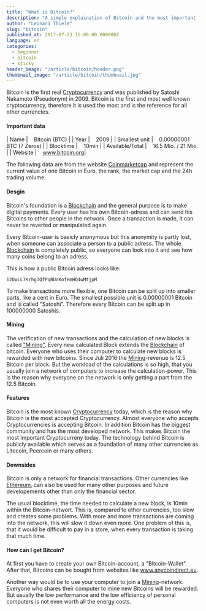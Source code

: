 ```yaml
---
title: "What is Bitcoin?"
description: "A simple explaination of Bitcoin and the most important facts"
author: "Leonard Thiele"
slug: "bitcoin"
published_at: 2017-07-23 15:00:00.000000Z
language: en
categories:
  - beginner
  - bitcoin
  - sticky
header_image: "/article/bitcoin/header.png"
thumbnail_image: "/article/bitcoin/thumbnail.jpg"
---
```


Bitcoin is the first real [Cryptocurrency](/en/article/cryptocurrencies) and was published by Satoshi Nakamoto (Pseudonym) in 2009. Bitcoin is the first and most well known cryptocurrency, therefore it is used the most and is the reference for all other currencies.

#### Important data

|  Name | &nbsp;&nbsp; Bitcoin (BTC) |
|  Year |  &nbsp;&nbsp; 2009 |
|  Smallest unit | &nbsp;&nbsp; 0.00000001 BTC (7 Zeros) |
|  Blocktime |  &nbsp;&nbsp; 10min |
|  Available/Total |  &nbsp;&nbsp; 16.5 Mio. / 21 Mio. |
|  Website |  &nbsp;&nbsp; <a href="https://www.bitcoin.org" target="_blank">www.bitcoin.org</a>|

The following data are from the website <a href="https://coinmarketcap.com/currencies/bitcoin/" target="_blank">Coinmarketcap</a>
and represent the current value of one Bitcoin in Euro, the rank, the market cap and the 24h trading volume.

<script type="text/javascript" src="https://files.coinmarketcap.com/static/widget/currency.js"></script><div class="coinmarketcap-currency-widget" data-currency="bitcoin" data-base="EUR" data-secondary="" data-ticker="true" data-rank="true" data-marketcap="true" data-volume="true" data-stats="EUR" data-statsticker="false"></div>


#### Desgin

Bitcoin's foundation is a [Blockchain](/en/article/blockchain) and the general purpose is to make digital payments. Every user has his own Bitcoin-adress and can send his Bitcoins to other people in the network.
Once a transaction is made, it can never be reverted or manipulated again.

Every Bitcoin-user is basicly anonymous but this anonymity is partly lost, when someone can associate a person to a public adress. The whole [Blockchain](/en/article/blockchain) is completely public, so everyone can look into it and see how many coins belong to an adress.

This is how a public Bitcoin adress looks like:

```
12UwLL7Krhg3QfPqBUoKofHmHQ4wMtjpM
```

To make transactions more flexible, one Bitcoin can be split up into smaller parts, like a cent in Euro. The smallest possible unit is 0.00000001 Bitcoin and is called "Satoshi". Therefore every Bitcoin can be split up in 100000000 Satoshis.

#### Mining

The verification of new transactions and the calculation of new blocks is called ["Mining"](/en/article/mining). Every new calculated Block extends the [Blockchain](/en/article/blockchain) of bitcoin.
Everyone who uses their computer to calculate new blocks is rewarded with new bitcoins. Since Juli 2016 the [Mining](/en/article/mining)-revenue is 12.5 Bitcoin per block. But the workload of the calculations is so high, that you usually join a network of computers to increase the calculation-power. This is the reason why everyone on the network is only getting a part from the 12.5 Bitcoin.

#### Features

Bitcoin is the most known [Cryptocurrency](/en/article/cryptocurrencies) today, which is the reason why Bitcoin is the most accepted Cryptocurrency. Almost everyone who accepts Cryptocurrencies is accepting Bitcoin.
In addition Bitcoin has the biggest community and has the most developed network. This makes Bitcoin the most important Cryptocurreny today.
The technology behind Bitcoin is publicly available which serves as a foundation of many other currencies as Litecoin, Peercoin or many others.

#### Downsides

Bitcoin is only a network for financial transactions. Other currencies like [Ethereum](/en/article/ethereum), can also be used for many other purposes and future developements other than only the financial sector.

The usual blocktime, the time needed to calculate a new block, is 10min within the Bitcoin-networt. This is, compared to other currencies, too slow and creates some problems. With more and more transactions are coming into the network, this will slow it down even more. One problem of this is, that it would be difficult to pay in a store, when every transaction is taking that much time.

#### How can I get Bitcoin?

At first you have to create your own Bitcoin-account, a "Bitcoin-Wallet". After that, Bitcoins can be bought from websites like <a href="https://anycoindirect.eu/" target="_blank">www.anycoindirect.eu</a>.

Another way would be to use your computer to join a [Mining](/en/article/mining)-network. Everyone who shares their computer to mine new Bitcoins will be rewarded. But usually the low performance and the low efficiency of personal computers is not even worth all the energy costs.
